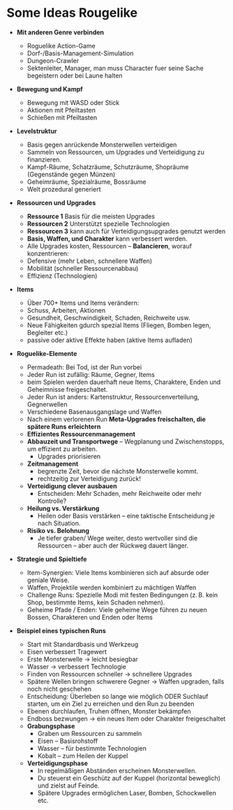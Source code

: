 # Some Ideas Rougelike
- **Mit anderen Genre verbinden**
    - Roguelike Action-Game
    - Dorf-/Basis-Management-Simulation
    - Dungeon-Crawler
    - Sektenleiter, Manager, man muss Character fuer seine Sache begeistern oder bei Laune halten
- **Bewegung und Kampf**
    - Bewegung mit WASD oder Stick
    - Aktionen mit Pfeiltasten
    - Schießen mit Pfeiltasten
- **Levelstruktur**
    - Basis gegen anrückende Monsterwellen verteidigen
    - Sammeln von Ressourcen, um Upgrades und Verteidigung zu finanzieren.
    - Kampf-Räume, Schatzräume, Schutzräume, Shopräume (Gegenstände gegen Münzen)
    - Geheimräume, Spezialräume, Bossräume
    - Welt prozedural generiert
- **Ressourcen und Upgrades**
    - **Ressource 1** Basis für die meisten Upgrades
    - **Ressourcen 2** Unterstützt spezielle Technologien
    - **Ressourcen 3** kann auch für Verteidigungsupgrades genutzt werden
    - **Basis, Waffen, und Charakter** kann verbessert werden.
    - Alle Upgrades kosten, Ressourcen – **Balancieren**, worauf konzentrieren:
    - Defensive (mehr Leben, schnellere Waffen)
    - Mobilität (schneller Ressourcenabbau)
    - Effizienz (Technologien)
- **Items**
    - Über 700+ Items und Items verändern:
    - Schuss, Arbeiten, Aktionen
    - Gesundheit, Geschwindigkeit, Schaden, Reichweite usw.
    - Neue Fähigkeiten gdurch spezial Items (Fliegen, Bomben legen, Begleiter etc.)
    - passive oder aktive Effekte haben (aktive Items aufladen)
- **Roguelike-Elemente**
    - Permadeath: Bei Tod, ist der Run vorbei
    - Jeder Run ist zufällig: Räume, Gegner, Items
    - beim Spielen werden dauerhaft neue Items, Charaktere, Enden und Geheimnisse freigeschaltet.
    - Jeder Run ist anders: Kartenstruktur, Ressourcenverteilung, Gegnerwellen
    - Verschiedene Basenausgangslage und Waffen
    - Nach einem verlorenen Run **Meta-Upgrades freischalten, die spätere Runs erleichtern**
    - **Effizientes Ressourcenmanagement**
    - **Abbauzeit und Transportwege** – Wegplanung und Zwischenstopps, um effizient zu arbeiten.
        - Upgrades priorisieren
    - **Zeitmanagement**
        - begrenzte Zeit, bevor die nächste Monsterwelle kommt.
        - rechtzeitig zur Verteidigung zurück!
    - **Verteidigung clever ausbauen**
        - Entscheiden: Mehr Schaden, mehr Reichweite oder mehr Kontrolle?
    - **Heilung vs. Verstärkung**
        - Heilen oder Basis verstärken – eine taktische Entscheidung je nach Situation.
    - **Risiko vs. Belohnung**
        - Je tiefer graben/ Wege weiter, desto wertvoller sind die Ressourcen – aber auch der Rückweg dauert länger.

- **Strategie und Spieltiefe**
    - Item-Synergien: Viele Items kombinieren sich auf absurde oder geniale Weise.
    - Waffen, Projektile werden kombiniert zu mächtigen Waffen
    - Challenge Runs: Spezielle Modi mit festen Bedingungen (z. B. kein Shop, bestimmte Items, kein Schaden nehmen).
    - Geheime Pfade / Enden: Viele geheime Wege führen zu neuen Bossen, Charakteren und Enden oder Items

- **Beispiel eines typischen Runs**
    - Start mit Standardbasis und Werkzeug
    - Eisen verbessert Tragewert
    - Erste Monsterwelle → leicht besiegbar
    - Wasser → verbessert Technologie
    - Finden von Ressourcen schneller → schnellere Upgrades
    - Spätere Wellen bringen schwerere Gegner → Waffen upgraden, falls noch nicht geschehen
    - Entscheidung: Überleben so lange wie möglich ODER Suchlauf starten, um ein Ziel zu erreichen und den Run zu beenden
    - Ebenen durchlaufen, Truhen öffnen, Monster bekämpfen
    - Endboss bezwungen → ein neues Item oder Charakter freigeschaltet
    - **Grabungsphase**
        - Graben um Ressourcen zu sammeln
        - Eisen – Basisrohstoff
        - Wasser – für bestimmte Technologien
        - Kobalt – zum Heilen der Kuppel
    - **Verteidigungsphase**
        - In regelmäßigen Abständen erscheinen Monsterwellen.
        - Du steuerst ein Geschütz auf der Kuppel (horizontal beweglich) und zielst auf Feinde.
        - Spätere Upgrades ermöglichen Laser, Bomben, Schockwellen etc.
